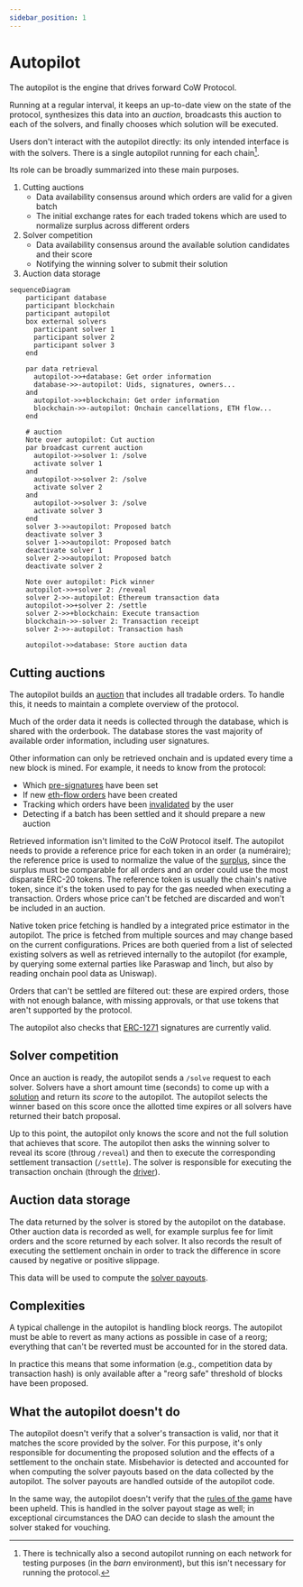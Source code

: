 ```yaml
---
sidebar_position: 1
---
```


# Autopilot

The autopilot is the engine that drives forward CoW Protocol.

Running at a regular interval, it keeps an up-to-date view on the state of the protocol, synthesizes this data into an _auction_, broadcasts this auction to each of the solvers, and finally chooses which solution will be executed.

Users don't interact with the autopilot directly: its only intended interface is with the solvers.
There is a single autopilot running for each chain[^barn].

Its role can be broadly summarized into these main purposes.

1. Cutting auctions
   - Data availability consensus around which orders are valid for a given batch
   - The initial exchange rates for each traded tokens which are used to normalize surplus across different orders
2. Solver competition
   - Data availability consensus around the available solution candidates and their score
   - Notifying the winning solver to submit their solution
3. Auction data storage

```mermaid
sequenceDiagram
    participant database
    participant blockchain
    participant autopilot
    box external solvers
      participant solver 1
      participant solver 2
      participant solver 3
    end

    par data retrieval
      autopilot->>+database: Get order information
      database->>-autopilot: Uids, signatures, owners...
    and
      autopilot->>+blockchain: Get order information
      blockchain->>-autopilot: Onchain cancellations, ETH flow...
    end

    # auction
    Note over autopilot: Cut auction
    par broadcast current auction
      autopilot->>solver 1: /solve
      activate solver 1
    and
      autopilot->>solver 2: /solve
      activate solver 2
    and
      autopilot->>solver 3: /solve
      activate solver 3
    end
    solver 3->>autopilot: Proposed batch
    deactivate solver 3
    solver 1->>autopilot: Proposed batch
    deactivate solver 1
    solver 2->>autopilot: Proposed batch
    deactivate solver 2

    Note over autopilot: Pick winner
    autopilot->>+solver 2: /reveal
    solver 2->>-autopilot: Ethereum transaction data
    autopilot->>+solver 2: /settle
    solver 2->>+blockchain: Execute transaction
    blockchain->>-solver 2: Transaction receipt
    solver 2->>-autopilot: Transaction hash

    autopilot->>database: Store auction data
```

[^barn]: There is technically also a second autopilot running on each network for testing purposes (in the _barn_ environment), but this isn't necessary for running the protocol.

## Cutting auctions

The autopilot builds an [auction](/cow-protocol/reference/core/auctions/schema) that includes all tradable orders.
To handle this, it needs to maintain a complete overview of the protocol.

Much of the order data it needs is collected through the database, which is shared with the orderbook.
The database stores the vast majority of available order information, including user signatures.

Other information can only be retrieved onchain and is updated every time a new block is mined. For example, it needs to know from the protocol:

- Which [pre-signatures](/cow-protocol/reference/core/signing-schemes#presign) have been set
- If new [eth-flow orders](/cow-protocol/tutorials/cow-swap/native#eth-flow) have been created
- Tracking which orders have been [invalidated](/cow-protocol/reference/contracts/core/settlement#invalidateorder) by the user
- Detecting if a batch has been settled and it should prepare a new auction

Retrieved information isn't limited to the CoW Protocol itself.
The autopilot needs to provide a reference price for each token in an order (a numéraire);
the reference price is used to normalize the value of the [surplus](/cow-protocol/reference/core/auctions/the-problem), since the surplus must be comparable for all orders and an order could use the most disparate ERC-20 tokens.
The reference token is usually the chain's native token, since it's the token used to pay for the gas needed when executing a transaction. 
Orders whose price can't be fetched are discarded and won't be included in an auction.

Native token price fetching is handled by a integrated price estimator in the autopilot.
The price is fetched from multiple sources and may change based on the current configurations.
Prices are both queried from a list of selected existing solvers as well as retrieved internally to the autopilot (for example, by querying some external parties like Paraswap and 1inch, but also by reading onchain pool data as Uniswap).

Orders that can't be settled are filtered out: these are expired orders, those with not enough balance, with missing approvals, or that use tokens that aren't supported by the protocol.

The autopilot also checks that [ERC-1271](/cow-protocol/reference/core/signing-schemes#erc-1271) signatures are currently valid.

## Solver competition

Once an auction is ready, the autopilot sends a `/solve` request to each solver.
Solvers have a short amount time (seconds) to come up with a [solution](/cow-protocol/core/auctions/the-problem#solution) and return its _score_ to the autopilot.
The autopilot selects the winner based on this score once the allotted time expires or all solvers have returned their batch proposal.

Up to this point, the autopilot only knows the score and not the full solution that achieves that score.
The autopilot then asks the winning solver to reveal its score (throug `/reveal`) and then to execute the corresponding settlement transaction (`/settle`).
The solver is responsible for executing the transaction onchain (through the [driver](driver)).

## Auction data storage

The data returned by the solver is stored by the autopilot on the database.
Other auction data is recorded as well, for example surplus fee for limit orders and the score returned by each solver.
It also records the result of executing the settlement onchain in order to track the difference in score caused by negative or positive slippage.

This data will be used to compute the [solver payouts](/cow-protocol/reference/core/auctions/rewards).
## Complexities

A typical challenge in the autopilot is handling block reorgs.
The autopilot must be able to revert as many actions as possible in case of a reorg; everything that can't be reverted must be accounted for in the stored data.

In practice this means that some information (e.g., competition data by transaction hash) is only available after a "reorg safe" threshold of blocks have been proposed.

## What the autopilot doesn't do

The autopilot doesn't verify that a solver's transaction is valid, nor that it matches the score provided by the solver.
For this purpose, it's only responsible for documenting the proposed solution and the effects of a settlement to the onchain state.
Misbehavior is detected and accounted for when computing the solver payouts based on the data collected by the autopilot.
The solver payouts are handled outside of the autopilot code.

In the same way, the autopilot doesn't verify that the [rules of the game](/cow-protocol/reference/core/auctions/social-consensus) have been upheld.
This is handled in the solver payout stage as well; in exceptional circumstances the DAO can decide to slash the amount the solver staked for vouching.
